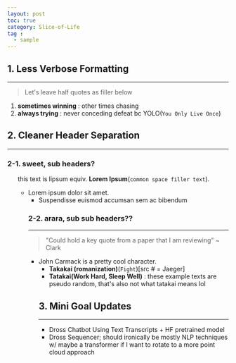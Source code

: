 ```yaml
---
layout: post
toc: true
category: Slice-of-Life
tag :
  - sample
---
```

<h2 id="1-Not All Things Don't Necessitate Verbosity">1. Less Verbose Formatting</h2>

---
<blockquote>
  <p>Let's leave half quotes as filler below</p>
</blockquote>
<ol>
  <li><strong>sometimes winning</strong> : other times chasing </li>
  <li><strong>always trying</strong> : never conceding defeat bc YOLO(<code class="language-plaintext highlighter-rouge">You Only Live Once</code>)</li>
</ol>

<h2 id="2-Cleaner Headers">2. Cleaner Header Separation</h2>

---

<h3 id="2-1 Sub Header example">2-1. sweet, sub headers?</h3>

<ol>
<p>this text is lipsum equiv. <strong>Lorem Ipsum</strong>(<code class="language-plaintext highlighter-rouge">common space filler text</code>).</p>

<ul>
  <li>Lorem ipsum dolor sit amet.
    <ul>
      <li>Suspendisse euismod accumsan sem ac bibendum</li>
</ul>

<h3 id="sub sub header example">2-2. arara, sub sub headers??</h3>

---
<blockquote>
  <p>"Could hold a key quote from a paper that I am reviewing" ~ Clark</p>
</blockquote>

<ul>
  <li>John Carmack is a pretty cool character.
    <ul>
   <li><strong>Takakai (romanization)</strong>(<code class="language-plaintext highlighter-rouge">Fight</code>)[src # = Jaeger] <li><strong>Tatakai(Work Hard, Sleep Well)</strong> : these example texts are pseudo random, that's also not what tatakai means lol</li>
  </li>
</ul>


<h2> 3. Mini Goal Updates </h2>

---
<ul>
<li>Dross Chatbot Using Text Transcripts + HF pretrained model</li> 
<li>Dross Sequencer; should ironically be mostly NLP techniques w/ maybe a transformer if I want to rotate to a more point cloud approach</li>
</ul>
